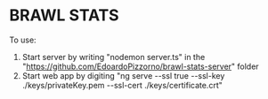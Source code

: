# BRAWL STATS

To use:
1. Start server by writing "nodemon server.ts" in the "https://github.com/EdoardoPizzorno/brawl-stats-server" folder
2. Start web app by digiting "ng serve --ssl true --ssl-key ./keys/privateKey.pem --ssl-cert ./keys/certificate.crt"
